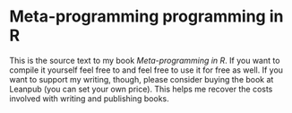 # Meta-programming programming in R

This is the source text to my book *Meta-programming in R*. If you want to compile it yourself feel free to and feel free to use it for free as well. If you want to support my writing, though, please consider buying the book at Leanpub (you can set your own price). This helps me recover the costs involved with writing and publishing books.
